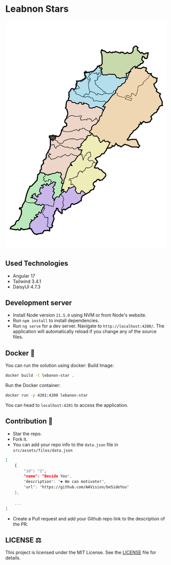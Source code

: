 # Leabnon Stars

![alt text](https://github.com/AAVision/lebanon-stars/blob/37063f85b391caeb19cf102b943da84cb5518a85/src/assets/images/lebanon.svg)


## Used Technologies
- Angular 17
- Tailwind 3.4.1
- DaisyUI 4.7.3

## Development server

- Install Node version `21.5.0` using NVM or from Node's website.
- Run `npm install` to install dependencies.
- Run `ng serve` for a dev server. Navigate to `http://localhost:4200/`. The application will automatically reload if you change any of the source files.

## Docker :whale:

You can run the solution using docker:
Build Image:
```bash
docker build -t lebanon-star .
```

Run the Docker container:
```bash
docker run -p 4201:4200 lebanon-star
```

You can head to `localhost:4201` to access the application.


## Contribution :rotating_light:

- Star the repo.
- Fork it.
- You can add your repo info to the `data.json` file in `src/assets/files/data.json`
```bash
[
    {
        "id": "1",
        "name": "Beside You",
        "description": "❤️ We can motivate!",
        "url": "https://github.com/AAVision/beSideYou"
    },

    ...
]

```
- Create a Pull request and add your Github repo link to the description of the PR.

## LICENSE :balance_scale:

This project is licensed under the MIT License. See the [LICENSE](https://github.com/AAVision/lebanon-stars/blob/main/LICENSE) file for details.
